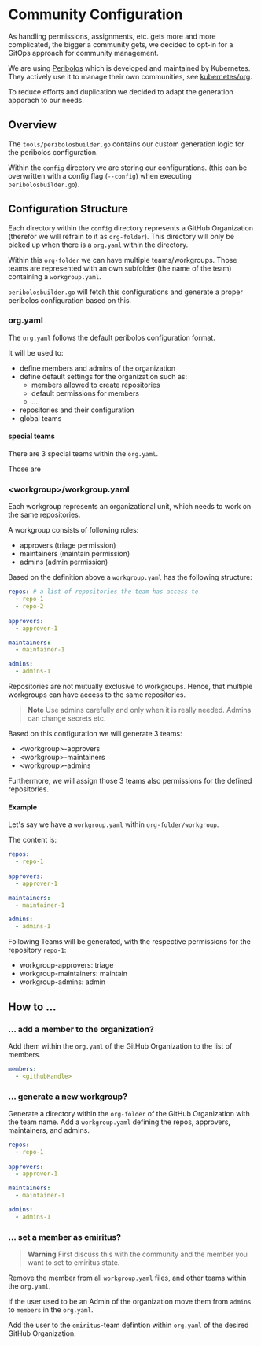 # Community Configuration

As handling permissions, assignments, etc. gets more and more complicated, the bigger a community gets, 
we decided to opt-in for a GitOps approach for community management.

We are using [Peribolos](https://docs.prow.k8s.io/docs/components/cli-tools/peribolos/) which is developed and maintained by Kubernetes.
They actively use it to manage their own communities, see [kubernetes/org](https://github.com/kubernetes/org).

To reduce efforts and duplication we decided to adapt the generation apporach to our needs.

## Overview

The `tools/peribolosbuilder.go` contains our custom generation logic for the peribolos configuration.

Within the `config` directory we are storing our configurations.
(this can be overwritten with a config flag (`--config`) when executing `peribolosbuilder.go`).

## Configuration Structure

Each directory within the `config` directory represents a GitHub Organization (therefor we will refrain to it as `org-folder`).
This directory will only be picked up when there is a `org.yaml` within the directory.

Within this `org-folder` we can have multiple teams/workgroups.
Those teams are represented with an own subfolder (the name of the team) containing a `workgroup.yaml`.

`peribolosbuilder.go` will fetch this configurations and generate a proper peribolos configuration based on this.

### org.yaml

The `org.yaml` follows the default peribolos configuration format.

It will be used to:
- define members and admins of the organization
- define default settings for the organization such as:
  - members allowed to create repositories
  - default permissions for members
  - ...
- repositories and their configuration
- global teams

#### special teams

There are 3 special teams within the `org.yaml`.

Those are

### &lt;workgroup&gt;/workgroup.yaml

Each workgroup represents an organizational unit, which needs to work on the same repositories.

A workgroup consists of following roles:
- approvers (triage permission)
- maintainers (maintain permission)
- admins (admin permission)

Based on the definition above a `workgroup.yaml` has the following structure:

```yaml
repos: # a list of repositories the team has access to
  - repo-1
  - repo-2 
  
approvers:
  - approver-1

maintainers:
  - maintainer-1

admins:
  - admins-1
```

Repositories are not mutually exclusive to workgroups.
Hence, that multiple workgroups can have access to the same repositories.

> **Note**
> Use admins carefully and only when it is really needed. 
> Admins can change secrets etc.

Based on this configuration we will generate 3 teams:

- &lt;workgroup&gt;-approvers
- &lt;workgroup&gt;-maintainers
- &lt;workgroup&gt;-admins

Furthermore, we will assign those 3 teams also permissions for the defined repositories.

#### Example

Let's say we have a `workgroup.yaml` within `org-folder/workgroup`.

The content is:

```yaml
repos:
  - repo-1
  
approvers:
  - approver-1

maintainers:
  - maintainer-1

admins:
  - admins-1
```

Following Teams will be generated, with the respective permissions for the repository `repo-1`:

- workgroup-approvers: triage
- workgroup-maintainers: maintain
- workgroup-admins: admin


## How to ...

### ... add a member to the organization?

Add them within the `org.yaml` of the GitHub Organization to the list of members.

```yaml
members:
  - <githubHandle>
```

### ... generate a new workgroup?

Generate a directory within the `org-folder` of the GitHub Organization with the team name.
Add a `workgroup.yaml` defining the repos, approvers, maintainers, and admins.

```yaml
repos:
  - repo-1
  
approvers:
  - approver-1

maintainers:
  - maintainer-1

admins:
  - admins-1
```

### ... set a member as emiritus?

> **Warning**
> First discuss this with the community and the member you want to set to emiritus state.
 
Remove the member from all `workgroup.yaml` files, and other teams within the `org.yaml`.

If the user used to be an Admin of the organization move them from `admins` to `members` in the `org.yaml`.

Add the user to the `emiritus`-team defintion within `org.yaml` of the desired GitHub Organization.

